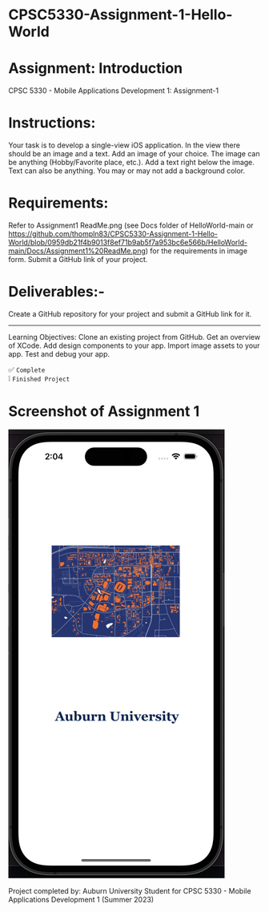 # CPSC5330-Assignment-1-Hello-World

# Assignment: Introduction
CPSC 5330 - Mobile Applications Development 1: 
Assignment-1

# Instructions:
Your task is to develop a single-view iOS application. In the view there should be an image and a text. Add an image of your choice. The image can be anything (Hobby/Favorite place, etc.). Add a text right below the image. Text can also be anything. You may or may not add a background color.

# Requirements:
Refer to Assignment1 ReadMe.png (see Docs folder of HelloWorld-main or https://github.com/thompln83/CPSC5330-Assignment-1-Hello-World/blob/0959db21f4b9013f8ef71b9ab5f7a953bc6e566b/HelloWorld-main/Docs/Assignment1%20ReadMe.png) for the requirements in image form. Submit a GitHub link of your project.

# Deliverables:-
Create a GitHub repository for your project and submit a GitHub link for it.

--------------------------------------------------------------------------------------------------------------------------------------------
Learning Objectives: 
Clone an existing project from GitHub.
Get an overview of XCode.
Add design components to your app.
Import image assets to your app.
Test and debug your app.

:white_check_mark: `Complete` <br/>
:grey_exclamation: `Finished Project`

# Screenshot of Assignment 1 
<img src="https://github.com/thompln83/CPSC5330-Assignment-1-Hello-World/blob/47402cfa167225efff384edc7570603c6b6214f6/HelloWorld-main/Docs/Assignment1Screenshot.png">




Project completed by: Auburn University Student for CPSC 5330 - Mobile Applications Development 1 (Summer 2023)
